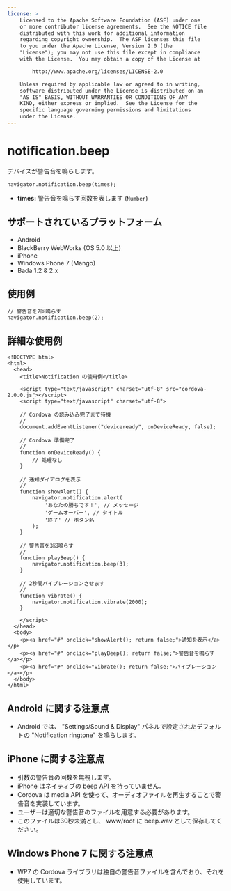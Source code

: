 ```yaml
---
license: >
    Licensed to the Apache Software Foundation (ASF) under one
    or more contributor license agreements.  See the NOTICE file
    distributed with this work for additional information
    regarding copyright ownership.  The ASF licenses this file
    to you under the Apache License, Version 2.0 (the
    "License"); you may not use this file except in compliance
    with the License.  You may obtain a copy of the License at

        http://www.apache.org/licenses/LICENSE-2.0

    Unless required by applicable law or agreed to in writing,
    software distributed under the License is distributed on an
    "AS IS" BASIS, WITHOUT WARRANTIES OR CONDITIONS OF ANY
    KIND, either express or implied.  See the License for the
    specific language governing permissions and limitations
    under the License.
---
```


notification.beep
=================

デバイスが警告音を鳴らします。

    navigator.notification.beep(times);

- __times:__ 警告音を鳴らす回数を表します (`Number`)

サポートされているプラットフォーム
-------------------

- Android
- BlackBerry WebWorks (OS 5.0 以上)
- iPhone
- Windows Phone 7 (Mango)
- Bada 1.2 & 2.x

使用例
-------------

    // 警告音を2回鳴らす
    navigator.notification.beep(2);

詳細な使用例
------------

    <!DOCTYPE html>
    <html>
      <head>
        <title>Notification の使用例</title>

        <script type="text/javascript" charset="utf-8" src="cordova-2.0.0.js"></script>
        <script type="text/javascript" charset="utf-8">

        // Cordova の読み込み完了まで待機
        //
        document.addEventListener("deviceready", onDeviceReady, false);

        // Cordova 準備完了
        //
        function onDeviceReady() {
            // 処理なし
        }

        // 通知ダイアログを表示
        //
        function showAlert() {
            navigator.notification.alert(
                'あなたの勝ちです！', // メッセージ
                'ゲームオーバー', // タイトル
                '終了' // ボタン名
            );
        }

        // 警告音を3回鳴らす
        //
        function playBeep() {
            navigator.notification.beep(3);
        }

        // 2秒間バイブレーションさせます
        //
        function vibrate() {
            navigator.notification.vibrate(2000);
        }

        </script>
      </head>
      <body>
        <p><a href="#" onclick="showAlert(); return false;">通知を表示</a></p>
        <p><a href="#" onclick="playBeep(); return false;">警告音を鳴らす</a></p>
        <p><a href="#" onclick="vibrate(); return false;">バイブレーション</a></p>
      </body>
    </html>

Android に関する注意点
--------------

- Android では、 "Settings/Sound & Display" パネルで設定されたデフォルトの "Notification ringtone" を鳴らします。

iPhone に関する注意点
-------------

- 引数の警告音の回数を無視します。
- iPhone はネイティブの beep API を持っていません。
- Cordova は media API を使って、オーディオファイルを再生することで警告音を実装しています。
- ユーザーは適切な警告音のファイルを用意する必要があります。
- このファイルは30秒未満とし、 www/root に beep.wav として保存してください。

Windows Phone 7 に関する注意点
-------------

- WP7 の Cordova ライブラリは独自の警告音ファイルを含んでおり、それを使用しています。
